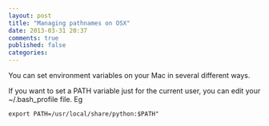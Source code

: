 ```yaml
---
layout: post
title: "Managing pathnames on OSX"
date: 2013-03-31 20:37
comments: true
published: false
categories:
---
```

You can set environment variables on your Mac in several different ways.

If you want to set a PATH variable just for the current user, you can edit your ~/.bash_profile file. Eg

```
export PATH=/usr/local/share/python:$PATH"
```

